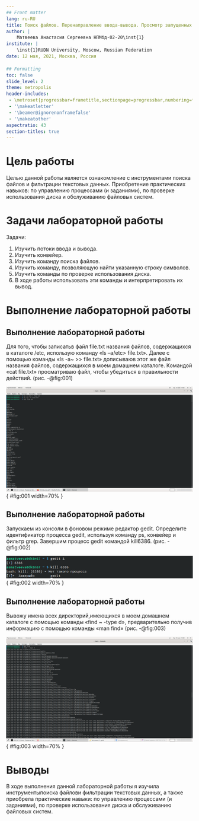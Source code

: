```yaml
---
## Front matter
lang: ru-RU
title: Поиск файлов. Перенаправление ввода-вывода. Просмотр запущенных процессов
author: |
	Матвеева Анастасия Сергеевна НПМбд-02-20\inst{1}
institute: |
	\inst{1}RUDN University, Moscow, Russian Federation
date: 12 мая, 2021, Москва, Россия

## Formatting
toc: false
slide_level: 2
theme: metropolis
header-includes: 
 - \metroset{progressbar=frametitle,sectionpage=progressbar,numbering=fraction}
 - '\makeatletter'
 - '\beamer@ignorenonframefalse'
 - '\makeatother'
aspectratio: 43
section-titles: true
---
```



# Цель работы

Целью данной работы является oзнакомление  с  инструментами  поиска  файлов  и фильтрации текстовых данных. Приобретение практических навыков: по управлению процессами (и заданиями), по проверке использования диска и обслуживанию файловых систем.

# Задачи лабораторной работы
Задачи:

1. Изучить потоки ввода и вывода.
2. Изучить конвейер.
3. Изучить команду поиска файлов.
4. Изучить команду, позволяющую найти указанную строку символов.
5. Изучить команды по проверке использования диска.
6. В ходе работы использовать эти команды и интерпретировать их вывод.

# Выполнение лабораторной работы

## Выполнение лабораторной работы

Для того, чтобы записатьв файл file.txt названия файлов, содержащихся в каталоге /etc, использую команду «ls –a/etc> file.txt». Далее с помощью команды «ls -a~ >> file.txt» дописываюв этот же файл названия файлов, содержащихся в моем домашнем каталоге. Командой «cat file.txt» просматриваю  файл,  чтобы  убедиться  в  правильности действий. (рис. -@fig:001) 

![Использую команды ls –a /etc > file.txt, ls -a ~ » file.txt, cat file.txt ](image/01.png){ #fig:001 width=70% }

## Выполнение лабораторной работы

Запускаем из консоли в фоновом режиме редактор gedit. Определите идентификатор процесса gedit, используя команду ps, конвейер и фильтр grep. Завершим процесс gedit командой kill6386. (рис. -@fig:002)

![Использую команду kill6386  для  завершения  процесса gedit](image/13.png){ #fig:002 width=70% }

## Выполнение лабораторной работы

Вывожу имена  всех  директорий,имеющихся  в моем домашнем каталоге с помощью команды «find ~ -type d», предварительно получив информацию с помощью команды «man find» (рис. -@fig:003)

![Использую команду find ~ -type d](image/19.png){ #fig:003 width=70% }

# Выводы

В  ходе  выполнения  данной  лабораторной  работы  я  изучила инструментыпоиска файлови фильтрации текстовых данных, а также приобрела  практические  навыки:  по  управлению  процессами  (и заданиями), по проверке использования диска и обслуживанию файловых систем.


